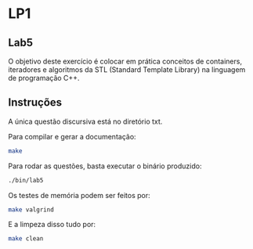 # LP1
## Lab5

O objetivo deste exercício é colocar em prática conceitos de containers,
iteradores e algoritmos da STL (Standard Template Library) na linguagem
de programação C++.

## Instruções

A única questão discursiva está no diretório txt.

Para compilar e gerar a documentação:

```sh
make
```

Para rodar as questões, basta executar o binário produzido:

```sh
./bin/lab5
```

Os testes de memória podem ser feitos por:

```sh
make valgrind
```

E a limpeza disso tudo por:

```sh
make clean
```
